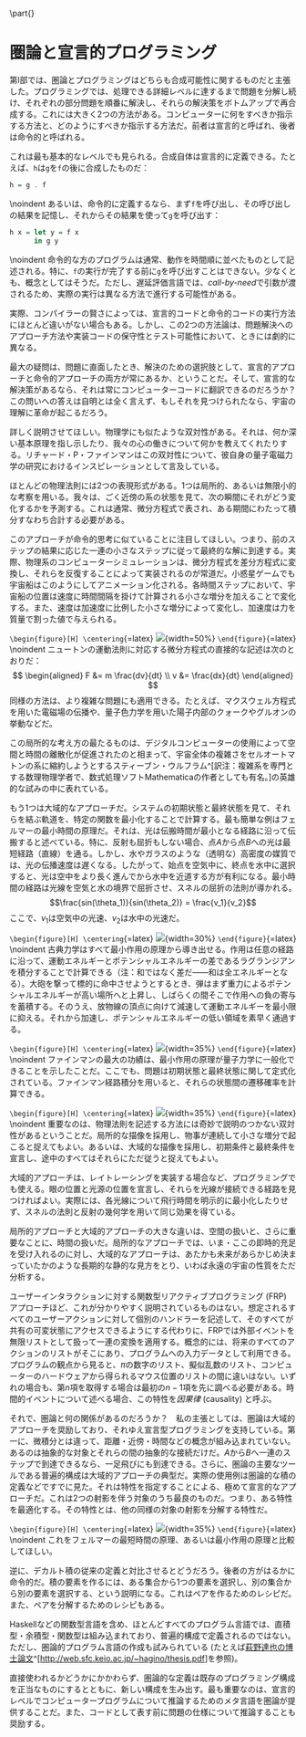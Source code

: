 \part{}

# 圏論と宣言的プログラミング

第I部では、圏論とプログラミングはどちらも合成可能性に関するものだと主張した。プログラミングでは、処理できる詳細レベルに達するまで問題を分解し続け、それぞれの部分問題を順番に解決し、それらの解決策をボトムアップで再合成する。これには大きく2つの方法がある。コンピューターに何をすべきか指示する方法と、どのようにすべきか指示する方法だ。前者は宣言的と呼ばれ、後者は命令的と呼ばれる。

これは最も基本的なレベルでも見られる。合成自体は宣言的に定義できる。たとえば、`h`は`g`を`f`の後に合成したものだ：

```haskell
h = g . f
```

\noindent
あるいは、命令的に定義するなら、まず`f`を呼び出し、その呼び出しの結果を記憶し、それからその結果を使って`g`を呼び出す：

```haskell
h x = let y = f x
      in g y
```

\noindent
命令的な方のプログラムは通常、動作を時間順に並べたものとして記述される。特に、`f`の実行が完了する前に`g`を呼び出すことはできない。少なくとも、概念としてはそうだ。ただし、遅延評価言語では、*call-by-need*で引数が渡されるため、実際の実行は異なる方法で進行する可能性がある。

実際、コンパイラーの賢さによっては、宣言的コードと命令的コードの実行方法にほとんど違いがない場合もある。しかし、この2つの方法論は、問題解決へのアプローチ方法や実装コードの保守性とテスト可能性において、ときには劇的に異なる。

最大の疑問は、問題に直面したとき、解決のための選択肢として、宣言的アプローチと命令的アプローチの両方が常にあるか、ということだ。そして、宣言的な解決策があるなら、それは常にコンピューターコードに翻訳できるのだろうか？　この問いへの答えは自明とは全く言えず、もしそれを見つけられたなら、宇宙の理解に革命が起こるだろう。

詳しく説明させてほしい。物理学にも似たような双対性がある。それは、何か深い基本原理を指し示したり、我々の心の働きについて何かを教えてくれたりする。リチャード・P・ファインマンはこの双対性について、彼自身の量子電磁力学の研究におけるインスピレーションとして言及している。

ほとんどの物理法則には2つの表現形式がある。1つは局所的、あるいは無限小的な考察を用いる。我々は、ごく近傍の系の状態を見て、次の瞬間にそれがどう変化するかを予測する。これは通常、微分方程式で表され、ある期間にわたって積分すなわち合計する必要がある。

このアプローチが命令的思考に似ていることに注目してほしい。つまり、前のステップの結果に応じた一連の小さなステップに従って最終的な解に到達する。実際、物理系のコンピューターシミュレーションは、微分方程式を差分方程式に変換し、それらを反復することによって実装されるのが常道だ。小惑星ゲームでも宇宙船はこのようにしてアニメーション化される。各時間ステップにおいて、宇宙船の位置は速度に時間間隔を掛けて計算される小さな増分を加えることで変化する。また、速度は加速度に比例した小さな増分によって変化し、加速度は力を質量で割った値で与えられる。

`\begin{figure}[H] \centering`{=latex}
![](images/asteroids.png){width=50%}
`\end{figure}`{=latex}
\noindent
ニュートンの運動法則に対応する微分方程式の直接的な記述は次のとおりだ：
$$
\begin{aligned}
F &= m \frac{dv}{dt} \\
v &= \frac{dx}{dt}
\end{aligned}
$$
同様の方法は、より複雑な問題にも適用できる。たとえば、マクスウェル方程式を用いた電磁場の伝播や、量子色力学を用いた陽子内部のクォークやグルオンの挙動などだ。

この局所的な考え方の最たるものは、デジタルコンピューターの使用によって空間と時間の離散化が促進されたのと相まって、宇宙全体の複雑さをセルオートマトンの系に縮約しようとするスティーブン・ウルフラム^[訳注：複雑系を専門とする数理物理学者で、数式処理ソフトMathematicaの作者としても有名。]の英雄的な試みの中に表れている。

もう1つは大域的なアプローチだ。システムの初期状態と最終状態を見て、それらを結ぶ軌道を、特定の関数を最小化することで計算する。最も簡単な例はフェルマーの最小時間の原理だ。それは、光は伝搬時間が最小となる経路に沿って伝搬すると述べている。特に、反射も屈折もしない場合、点$A$から点$B$への光は最短経路（直線）を通る。しかし、水やガラスのような（透明な）高密度の媒質では、光の伝播速度は遅くなる。したがって、始点を空気中に、終点を水中に選択すると、光は空中をより長く進んでから水中を近道する方が有利になる。最小時間の経路は光線を空気と水の境界で屈折させ、スネルの屈折の法則が導かれる。
$$\frac{sin(\theta_1)}{sin(\theta_2)} = \frac{v_1}{v_2}$$
ここで、$v_1$は空気中の光速、$v_2$は水中の光速だ。

`\begin{figure}[H] \centering`{=latex}
![](images/snell.jpg){width=30%}
`\end{figure}`{=latex}
\noindent
古典力学はすべて最小作用の原理から導き出せる。作用は任意の経路に沿って、運動エネルギーとポテンシャルエネルギーの差であるラグランジアンを積分することで計算できる（注：和ではなく差だ――和は全エネルギーとなる）。大砲を撃って標的に命中させようとするとき、弾はまず重力によるポテンシャルエネルギーが高い場所へと上昇し、しばらくの間そこで作用への負の寄与を蓄積する。そのうえ、放物線の頂点に向けて減速して運動エネルギーを最小限に抑える。それから加速し、ポテンシャルエネルギーの低い領域を素早く通過する。

`\begin{figure}[H] \centering`{=latex}
![](images/mortar.jpg){width=35%}
`\end{figure}`{=latex}
\noindent
ファインマンの最大の功績は、最小作用の原理が量子力学に一般化できることを示したことだ。ここでも、問題は初期状態と最終状態に関して定式化されている。ファインマン経路積分を用いると、それらの状態間の遷移確率を計算できる。

`\begin{figure}[H] \centering`{=latex}
![](images/feynman.jpg){width=35%}
`\end{figure}`{=latex}
\noindent
重要なのは、物理法則を記述する方法には奇妙で説明のつかない双対性があるということだ。局所的な描像を採用し、物事が連続して小さな増分で起こると捉えてもよい。あるいは、大域的な描像を採用し、初期条件と最終条件を宣言し、途中のすべてはそれらにただ従うと捉えてもよい。

大域的アプローチは、レイトレーシングを実装する場合など、プログラミングでも使える。眼の位置と光源の位置を宣言し、それらを光線が接続できる経路を見つければよい。実際には、各光線について飛行時間を明示的に最小化したりせず、スネルの法則と反射の幾何学を用いて同じ効果を得ている。

局所的アプローチと大域的アプローチの大きな違いは、空間の扱いと、さらに重要なことに、時間の扱いだ。局所的なアプローチでは、いま・ここの即時的充足を受け入れるのに対し、大域的なアプローチは、あたかも未来があらかじめ決まっていたかのような長期的な静的な見方をとり、いわば永遠の宇宙の性質をただ分析する。

ユーザーインタラクションに対する関数型リアクティブプログラミング (FRP) アプローチほど、これが分かりやすく説明されているものはない。想定されるすべてのユーザーアクションに対して個別のハンドラーを記述して、そのすべてが共有の可変状態にアクセスできるようにする代わりに、FRPでは外部イベントを無限リストとして扱って一連の変換を適用する。概念的には、将来のすべてのアクションのリストがそこにあり、プログラムへの入力データとして利用できる。プログラムの観点から見ると、$\pi$の数字のリスト、擬似乱数のリスト、コンピューターのハードウェアから得られるマウス位置のリストの間に違いはない。いずれの場合も、第$n$項を取得する場合は最初の$n-1$項を先に調べる必要がある。時間的イベントについて述べる場合、この特性を*因果律* (causality) と呼ぶ。

それで、圏論と何の関係があるのだろうか？　私の主張としては、圏論は大域的アプローチを奨励しており、それゆえ宣言型プログラミングを支持している。第一に、微積分とは違って、距離・近傍・時間などの概念が組み込まれていない。あるのは抽象的な対象とそれらの間の抽象的な接続だけだ。$A$から$B$へ一連のステップで到達できるなら、一足飛びにも到達できる。さらに、圏論の主要なツールである普遍的構成は大域的アプローチの典型だ。実際の使用例は圏論的な積の定義などですでに見た。それは特性を指定することによる、極めて宣言的なアプローチだ。これは2つの射影を伴う対象のうち最良のものだ。つまり、ある特性を最適化する。その特性とは、他の同様の対象の射影を分解する特性だ。

`\begin{figure}[H] \centering`{=latex}
![](images/productranking.jpg){width=35%}
`\end{figure}`{=latex}
\noindent
これをフェルマーの最短時間の原理、あるいは最小作用の原理と比較してほしい。

逆に、デカルト積の従来の定義と対比させるとどうだろう。後者の方がはるかに命令的だ。積の要素を作るには、ある集合から1つの要素を選択し、別の集合から別の要素を選択する、という説明になる。これはペアを作るためのレシピだ。また、ペアを分解するためのレシピもある。

Haskellなどの関数型言語を含め、ほとんどすべてのプログラム言語では、直積型・余積型・関数型は組み込まれており、普遍的構成で定義されるのではない。ただし、圏論的プログラム言語の作成も試みられている (たとえば[萩野達也の博士論文](http://web.sfc.keio.ac.jp/~hagino/thesis.pdf)^[<http://web.sfc.keio.ac.jp/~hagino/thesis.pdf>]を参照)。

直接使われるかどうかにかかわらず、圏論的な定義は既存のプログラミング構成を正当なものにするとともに、新しい構成を生み出す。最も重要なのは、宣言的レベルでコンピュータープログラムについて推論するためのメタ言語を圏論が提供することだ。また、コードとして表す前に問題の仕様について推論することも奨励する。
